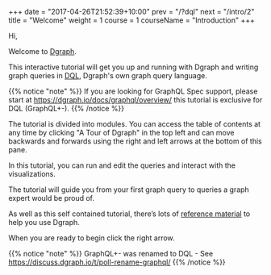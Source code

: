 +++
date = "2017-04-26T21:52:39+10:00"
prev = "/?dql"
next = "/intro/2"
title = "Welcome"
weight = 1
course = 1
courseName = "Introduction"
+++

Hi,

Welcome to [Dgraph](https://dgraph.io).

<!---
Dgraph is a distributed graph database, designed to scale from a single machine to data centers.

Before using Dgraph in your own projects, you’ll need to know about
graph databases and how to query Dgraph.
-->

This interactive tutorial will get you up and running with Dgraph and writing
graph queries in [DQL](https://docs.dgraph.io/query-language/), Dgraph's own
graph query language.

{{% notice "note" %}} If you are looking for GraphQL Spec support, please start
at https://dgraph.io/docs/graphql/overview/ this tutorial is exclusive for DQL
(GraphQL+-). {{% /notice %}}

The tutorial is divided into modules. You can access the table of contents at
any time by clicking "A Tour of Dgraph" in the top left and can move backwards
and forwards using the right and left arrows at the bottom of this pane.

In this tutorial, you can run and edit the queries and interact with the
visualizations.

The tutorial will guide you from your first graph query to queries a graph
expert would be proud of.

As well as this self contained tutorial, there’s lots of
[reference material](https://dgraph.io/docs/) to help you use Dgraph.

When you are ready to begin click the right arrow.

{{% notice "note" %}} GraphQL+- was renamed to DQL - See
https://discuss.dgraph.io/t/poll-rename-graphql/ {{% /notice %}}

